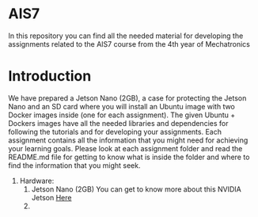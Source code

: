 # AIS7
In this repository you can find all the needed material for developing the assignments related to the AIS7 course from the 4th year of Mechatronics 

# Introduction
We have prepared a Jetson Nano (2GB), a case for protecting the Jetson Nano and an SD card where you will install an Ubuntu image with two Docker images inside (one for each assignment). The given Ubuntu + Dockers images have all the needed libraries and dependencies for following the tutorials and for developing your assignments. Each assignment contains all the information that you might need for achieving your learning goals. Please look at each assignment folder and read the README.md file for getting to know what is inside the folder and where to find the information that you might seek.

1. Hardware:
    1. Jetson Nano (2GB)
        You can get to know more about this NVIDIA Jetson [Here](https://www.nvidia.com/en-us/autonomous-machines/embedded-systems/jetson-nano/education-projects/)
    2. 

